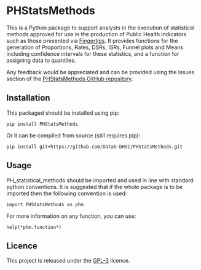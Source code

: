 # PHStatsMethods
This is a Python package to support analysts in the execution of statistical
methods approved for use in the production of Public Health indicators such as
those presented via [Fingertips](https://fingertips.phe.org.uk/). It
provides functions for the generation of Proportions, Rates, DSRs, ISRs,
Funnel plots and Means including confidence intervals for these statistics,
and a function for assigning data to quantiles.

Any feedback would be appreciated and can be provided using the Issues
section of the [PHStatsMethods GitHub
repository](https://github.com/DataS-DHSC/PHStatsMethods/issues).


## Installation
This packaged should be installed using pip:


    pip install PHStatsMethods


Or it can be compiled from source (still requires pip):

    pip install git+https://github.com/DataS-DHSC/PHStatsMethods.git

## Usage
PH_statistical_methods should be imported and used in line with standard python
conventions. It is suggested that if the whole package is to be imported 
then the following convention is used:
 
    import PHStatsMethods as phm


For more information on any function, you can use:

    help(*phm.function*)

## Licence
This project is released under the [GPL-3](https://opensource.org/licenses/GPL-3.0)
licence.
